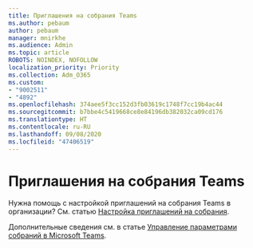 ```yaml
---
title: Приглашения на собрания Teams
ms.author: pebaum
author: pebaum
manager: mnirkhe
ms.audience: Admin
ms.topic: article
ROBOTS: NOINDEX, NOFOLLOW
localization_priority: Priority
ms.collection: Adm_O365
ms.custom:
- "9002511"
- "4892"
ms.openlocfilehash: 374aee5f3cc152d3fb03619c1748f7cc19b4ac44
ms.sourcegitcommit: b7bbe4c5419668ce8e84196db382032ca09cd176
ms.translationtype: HT
ms.contentlocale: ru-RU
ms.lasthandoff: 09/08/2020
ms.locfileid: "47406519"
---
```

# <a name="teams-meeting-invitations"></a>Приглашения на собрания Teams

Нужна помощь с настройкой приглашений на собрания Teams в организации? См. статью [Настройка приглашений на собрания](https://docs.microsoft.com/microsoftteams/meeting-settings-in-teams#customize-meeting-invitations).  

Дополнительные сведения см. в статье [Управление параметрами собраний в Microsoft Teams](https://docs.microsoft.com/microsoftteams/meeting-settings-in-teams).
